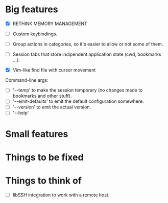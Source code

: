 # Big features

- [X] RETHINK MEMORY MANAGEMENT

- [ ] Custom keybindings.
- [ ] Group actions in categories, so it's easier to allow or not some of them.
- [ ] Session tabs that store indipendent application state (cwd, bookmarks ...).
- [X] Vim-like find file with cursor movement

Command-line args:
- [ ] '--temp' to make the session temporary (no changes made to bookmarks and other stuff).
- [ ] '--emit-defaults' to emit the default configuration somewhere.
- [ ] '--version' to emit the actual version.
- [ ] '--help'

# Small features

# Things to be fixed

# Things to think of

- [ ] libSSH integration to work with a remote host.
